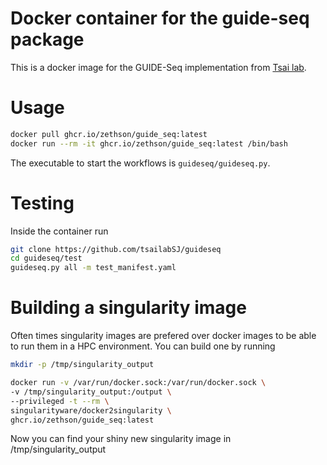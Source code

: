 # Docker container for the guide-seq package
This is a docker image for the GUIDE-Seq implementation from [Tsai lab](https://www.tsailab.com/).
# Usage 
```bash
docker pull ghcr.io/zethson/guide_seq:latest
docker run --rm -it ghcr.io/zethson/guide_seq:latest /bin/bash
```

The executable to start the workflows is ```guideseq/guideseq.py```.

# Testing
Inside the container run
```bash
git clone https://github.com/tsailabSJ/guideseq
cd guideseq/test
guideseq.py all -m test_manifest.yaml
```

# Building a singularity image
Often times singularity images are prefered over docker images to be able to run them in a HPC environment.
You can build one by running
```bash
mkdir -p /tmp/singularity_output

docker run -v /var/run/docker.sock:/var/run/docker.sock \
-v /tmp/singularity_output:/output \
--privileged -t --rm \
singularityware/docker2singularity \
ghcr.io/zethson/guide_seq:latest
```
Now you can find your shiny new singularity image in /tmp/singularity_output
